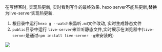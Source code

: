 在写博客时, 实现热更新, 实时看到写作的最终效果. hexo server不能热更新,替换为live-server实现热更新.

1. 根目录中运行`hexo g --watch`来监听`.md`文件改动, 实时生成静态文件
2. `public`目录中运行 `live-server`来监听静态文件,实时展示在浏览器中(`live-server`是通过`npm install live-server -g`来安装的)

![](./hexo_热更新/1.png)
